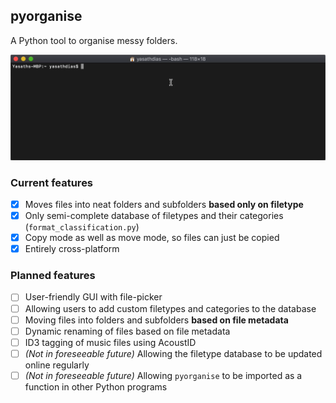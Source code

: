 ## pyorganise
A Python tool to organise messy folders.

<img src="https://github.com/yasath/pyorganise/raw/master/images/CLI-Demo.gif" alt="Screen capture of program's CLI UI on macOS"/>

### Current features
- [x] Moves files into neat folders and subfolders **based only on filetype**
- [x] Only semi-complete database of filetypes and their categories (`format_classification.py`)
- [x] Copy mode as well as move mode, so files can just be copied
- [x] Entirely cross-platform

### Planned features
- [ ] User-friendly GUI with file-picker
- [ ] Allowing users to add custom filetypes and categories to the database
- [ ] Moving files into folders and subfolders **based on file metadata**
- [ ] Dynamic renaming of files based on file metadata
- [ ] ID3 tagging of music files using AcoustID
- [ ] *(Not in foreseeable future)* Allowing the filetype database to be updated online regularly
- [ ] *(Not in foreseeable future)* Allowing `pyorganise` to be imported as a function in other Python programs
